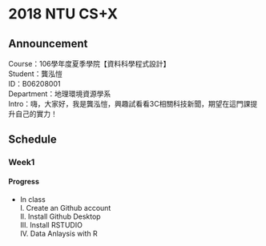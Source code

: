 # 2018 NTU CS+X
## Announcement
Course：106學年度夏季學院【資料科學程式設計】<br />
Student：龔泓愷<br /> 
ID：B06208001<br />
Department：地理環境資源學系<br />
Intro：嗨，大家好，我是龔泓愷，興趣試看看3C相關科技新聞，期望在這門課提升自己的實力！
## Schedule
### Week1
#### Progress
* In class<br />
I. Create an Github account<br />
II. Install Github Desktop<br />
III. Install RSTUDIO<br />
IV. Data Anlaysis with R<br />
